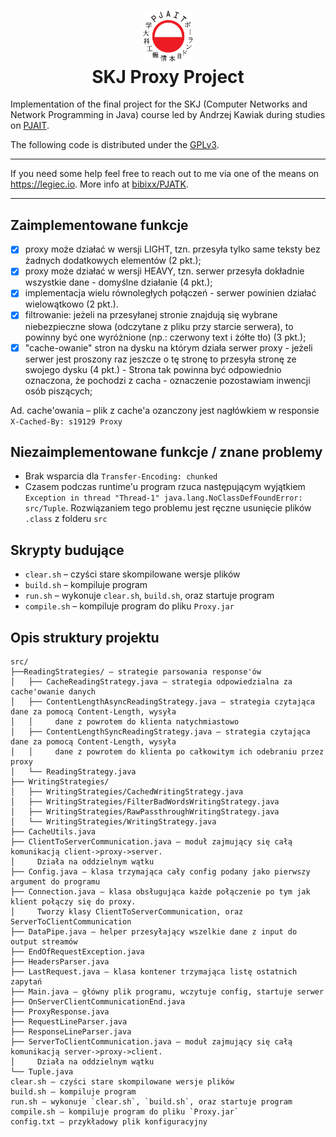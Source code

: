<h1 align="center">
  <div>
    <img width="80" src="https://raw.githubusercontent.com/bibixx/PJATK/22b9f2f9ea695c9c8e2da79a1e04b79dc9e8871a/logo.svg" alt="" />
  </div>
  SKJ Proxy Project
</h1>

Implementation of the final project for the SKJ (Computer Networks and Network Programming in Java) course led by Andrzej Kawiak during studies on [PJAIT](https://www.pja.edu.pl/en/).

The following code is distributed under the [GPLv3](./LICENSE.md).

---

If you need some help feel free to reach out to me via one of the means on https://legiec.io. More info at [bibixx/PJATK](https://github.com/bibixx/PJATK).

---

## Zaimplementowane funkcje
- [x] proxy może działać w wersji LIGHT, tzn. przesyła tylko same teksty bez żadnych dodatkowych elementów (2 pkt.);
- [x] proxy może działać w wersji HEAVY, tzn. serwer przesyła dokładnie wszystkie dane - domyślne działanie  (4 pkt.);
- [x] implementacja wielu równoległych połączeń - serwer powinien działać wielowątkowo (2 pkt.).
- [x] filtrowanie: jeżeli na przesyłanej stronie znajdują się wybrane niebezpieczne słowa (odczytane z pliku przy starcie serwera), to powinny być one wyróżnione (np.: czerwony text i żółte tło)  (3 pkt.);
- [x] "cache-owanie" stron na dysku na którym działa serwer proxy - jeżeli serwer jest proszony raz jeszcze o tę stronę to przesyła stronę ze swojego dysku (4 pkt.) - Strona tak powinna być odpowiednio oznaczona, że pochodzi z cacha - oznaczenie pozostawiam inwencji osób piszących;

Ad. cache'owania – plik z cache'a ozanczony jest nagłówkiem w responsie `X-Cached-By: s19129 Proxy`

## Niezaimplementowane funkcje / znane problemy
* Brak wsparcia dla `Transfer-Encoding: chunked`
* Czasem podczas runtime'u program rzuca następującym wyjątkiem `Exception in thread "Thread-1" java.lang.NoClassDefFoundError: src/Tuple`. Rozwiązaniem tego problemu jest ręczne usunięcie plików `.class` z folderu `src`

## Skrypty budujące
* `clear.sh` – czyści stare skompilowane wersje plików
* `build.sh` – kompiluje program
* `run.sh` – wykonuje `clear.sh`, `build.sh`, oraz startuje program
* `compile.sh` – kompiluje program do pliku `Proxy.jar`

## Opis struktury projektu
```
src/
├──ReadingStrategies/ – strategie parsowania response'ów
│   ├── CacheReadingStrategy.java – strategia odpowiedzialna za cache'owanie danych
│   ├── ContentLengthAsyncReadingStrategy.java – strategia czytająca dane za pomocą Content-Length, wysyła
│   │     dane z powrotem do klienta natychmiastowo
│   ├── ContentLengthSyncReadingStrategy.java – strategia czytająca dane za pomocą Content-Length, wysyła
│   │     dane z powrotem do klienta po całkowitym ich odebraniu przez proxy
│   └── ReadingStrategy.java
├── WritingStrategies/
│   ├── WritingStrategies/CachedWritingStrategy.java
│   ├── WritingStrategies/FilterBadWordsWritingStrategy.java
│   ├── WritingStrategies/RawPassthroughWritingStrategy.java
│   └── WritingStrategies/WritingStrategy.java
├── CacheUtils.java
├── ClientToServerCommunication.java – moduł zajmujący się całą komunikacją client->proxy->server.
│     Działa na oddzielnym wątku
├── Config.java – klasa trzymająca cały config podany jako pierwszy argument do programu
├── Connection.java – klasa obsługująca każde połączenie po tym jak klient połączy się do proxy.
│     Tworzy klasy ClientToServerCommunication, oraz ServerToClientCommunication
├── DataPipe.java – helper przesyłający wszelkie dane z input do output streamów
├── EndOfRequestException.java
├── HeadersParser.java
├── LastRequest.java – klasa kontener trzymająca listę ostatnich zapytań
├── Main.java – główny plik programu, wczytuje config, startuje serwer
├── OnServerClientCommunicationEnd.java
├── ProxyResponse.java
├── RequestLineParser.java
├── ResponseLineParser.java
├── ServerToClientCommunication.java – moduł zajmujący się całą komunikacją server->proxy->client.
│     Działa na oddzielnym wątku
└── Tuple.java
clear.sh – czyści stare skompilowane wersje plików
build.sh – kompiluje program
run.sh – wykonuje `clear.sh`, `build.sh`, oraz startuje program
compile.sh – kompiluje program do pliku `Proxy.jar`
config.txt – przykładowy plik konfiguracyjny
```
